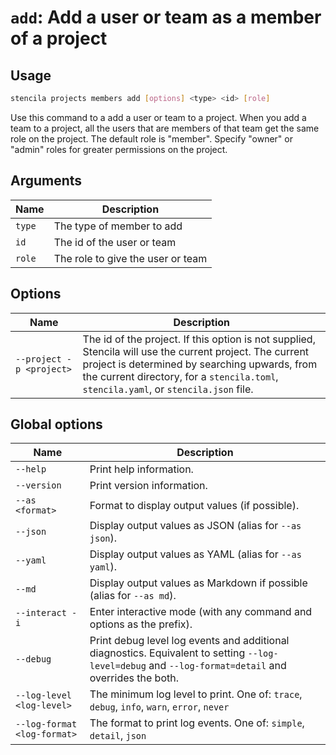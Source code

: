 <!-- Generated from doc comments in Rust. Do not edit. -->

# `add`: Add a user or team as a member of a project

## Usage

```sh
stencila projects members add [options] <type> <id> [role]
```

Use this command to a add a user or team to a project. When you add a team to a project, all the users that are members of that team get the same role on the project. The default role is "member". Specify "owner" or "admin" roles for greater permissions on the project.


## Arguments

| Name | Description |
| --- | --- |
| `type` | The type of member to add |
| `id` | The id of the user or team |
| `role` | The role to give the user or team |

## Options

| Name | Description |
| --- | --- |
| `--project -p <project>` | The id of the project. If this option is not supplied, Stencila will use the current project. The current project is determined by searching upwards, from the current directory, for a `stencila.toml`, `stencila.yaml`, or `stencila.json` file. |

## Global options

| Name | Description |
| --- | --- |
| `--help` | Print help information. |
| `--version` | Print version information. |
| `--as <format>` | Format to display output values (if possible). |
| `--json` | Display output values as JSON (alias for `--as json`). |
| `--yaml` | Display output values as YAML (alias for `--as yaml`). |
| `--md` | Display output values as Markdown if possible (alias for `--as md`). |
| `--interact -i` | Enter interactive mode (with any command and options as the prefix). |
| `--debug` | Print debug level log events and additional diagnostics. Equivalent to setting `--log-level=debug` and `--log-format=detail` and overrides the both. |
| `--log-level <log-level>` | The minimum log level to print. One of: `trace`, `debug`, `info`, `warn`, `error`, `never` |
| `--log-format <log-format>` | The format to print log events. One of: `simple`, `detail`, `json` |